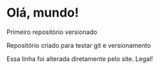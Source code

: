 # Olá, mundo!
 Primeiro repositório versionado

 Repositório criado para testar git e versionamento

Essa linha foi alterada diretamente pelo site. Legal!
